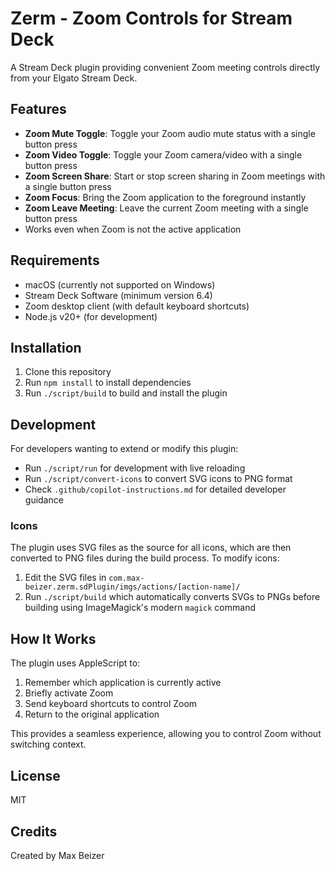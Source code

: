 # Zerm - Zoom Controls for Stream Deck

A Stream Deck plugin providing convenient Zoom meeting controls directly from your Elgato Stream Deck.

## Features

- **Zoom Mute Toggle**: Toggle your Zoom audio mute status with a single button press
- **Zoom Video Toggle**: Toggle your Zoom camera/video with a single button press
- **Zoom Screen Share**: Start or stop screen sharing in Zoom meetings with a single button press
- **Zoom Focus**: Bring the Zoom application to the foreground instantly
- **Zoom Leave Meeting**: Leave the current Zoom meeting with a single button press
- Works even when Zoom is not the active application

## Requirements

- macOS (currently not supported on Windows)
- Stream Deck Software (minimum version 6.4)
- Zoom desktop client (with default keyboard shortcuts)
- Node.js v20+ (for development)

## Installation

1. Clone this repository
2. Run `npm install` to install dependencies
3. Run `./script/build` to build and install the plugin

## Development

For developers wanting to extend or modify this plugin:

- Run `./script/run` for development with live reloading
- Run `./script/convert-icons` to convert SVG icons to PNG format
- Check `.github/copilot-instructions.md` for detailed developer guidance

### Icons

The plugin uses SVG files as the source for all icons, which are then converted to PNG files during the build process. To modify icons:

1. Edit the SVG files in `com.max-beizer.zerm.sdPlugin/imgs/actions/[action-name]/`
2. Run `./script/build` which automatically converts SVGs to PNGs before building using ImageMagick's modern `magick` command

## How It Works

The plugin uses AppleScript to:

1. Remember which application is currently active
2. Briefly activate Zoom
3. Send keyboard shortcuts to control Zoom
4. Return to the original application

This provides a seamless experience, allowing you to control Zoom without switching context.

## License

MIT

## Credits

Created by Max Beizer
